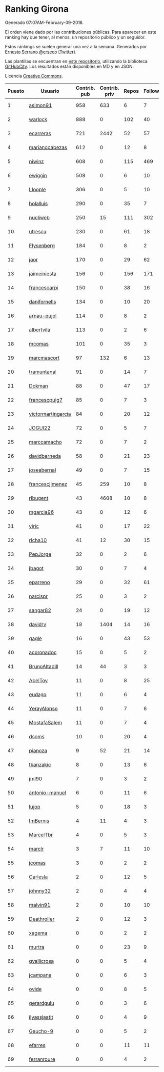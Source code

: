 # Ranking Girona

Generado 07:07AM-February-09-2018.

El orden viene dado por las contribuciones públicas. Para aparecer en este ránking hay que tener, al menos, un repositorio público y un seguidor.

Estos ránkings se suelen generar una vez a la semana. Generados por [Ernesto Serrano @erseco](https://github.com/erseco/) [(Twitter)](https://twitter.com/erseco).

Las plantillas se encuentran en [este repositorio](https://github.com/iblancasa/GH-Spanish-Ranking), utilizando la biblioteca [GitHubCity](https://github.com/iblancasa/GitHubCity). Los resultados están disponibles en MD y en JSON.

Licencia [Creative Commons](https://creativecommons.org/licenses/by/4.0/).

| Puesto   |  Usuario  | Contrib. pub | Contrib. priv |Repos| Followers | Desde |  Avatar  |
|----------|-----------|--------------|---------------|-----|-----------|-------|----------|
|1|[asimon91](https://github.com/asimon91)|958|633|6|7|2015-07-06|![asimon91](https://avatars3.githubusercontent.com/u/13195695)|
|2|[warlock](https://github.com/warlock)|888|0|102|40|2010-02-03|![warlock](https://avatars2.githubusercontent.com/u/194981)|
|3|[ecarreras](https://github.com/ecarreras)|721|2442|52|57|2010-06-02|![ecarreras](https://avatars3.githubusercontent.com/u/294235)|
|4|[marianocabezas](https://github.com/marianocabezas)|612|0|12|8|2016-05-10|![marianocabezas](https://avatars0.githubusercontent.com/u/19290459)|
|5|[niwinz](https://github.com/niwinz)|608|0|115|469|2011-06-11|![niwinz](https://avatars0.githubusercontent.com/u/843689)|
|6|[ewiggin](https://github.com/ewiggin)|508|0|6|10|2011-03-08|![ewiggin](https://avatars1.githubusercontent.com/u/657517)|
|7|[Lloople](https://github.com/Lloople)|306|0|5|10|2013-10-11|![Lloople](https://avatars2.githubusercontent.com/u/5665466)|
|8|[holalluis](https://github.com/holalluis)|290|0|35|7|2011-09-27|![holalluis](https://avatars1.githubusercontent.com/u/1082644)|
|9|[nucliweb](https://github.com/nucliweb)|250|15|111|302|2012-01-05|![nucliweb](https://avatars1.githubusercontent.com/u/1307927)|
|10|[utrescu](https://github.com/utrescu)|230|0|61|18|2012-07-20|![utrescu](https://avatars0.githubusercontent.com/u/2011002)|
|11|[Flysenberg](https://github.com/Flysenberg)|184|0|8|2|2017-09-22|![Flysenberg](https://avatars2.githubusercontent.com/u/32201366)|
|12|[jaor](https://github.com/jaor)|170|0|29|62|2009-05-04|![jaor](https://avatars3.githubusercontent.com/u/80719)|
|13|[jaimeiniesta](https://github.com/jaimeiniesta)|156|0|156|171|2008-03-09|![jaimeiniesta](https://avatars2.githubusercontent.com/u/2629)|
|14|[francescarpi](https://github.com/francescarpi)|150|0|38|16|2010-05-26|![francescarpi](https://avatars2.githubusercontent.com/u/287872)|
|15|[danifornells](https://github.com/danifornells)|134|0|10|20|2012-12-03|![danifornells](https://avatars3.githubusercontent.com/u/2950939)|
|16|[arnau-pujol](https://github.com/arnau-pujol)|114|0|8|2|2016-08-28|![arnau-pujol](https://avatars3.githubusercontent.com/u/21292745)|
|17|[albertvila](https://github.com/albertvila)|113|0|2|6|2011-03-24|![albertvila](https://avatars0.githubusercontent.com/u/688206)|
|18|[mcomas](https://github.com/mcomas)|101|0|35|3|2013-05-15|![mcomas](https://avatars3.githubusercontent.com/u/4439719)|
|19|[marcmascort](https://github.com/marcmascort)|97|132|6|13|2013-02-14|![marcmascort](https://avatars2.githubusercontent.com/u/3595718)|
|20|[tramuntanal](https://github.com/tramuntanal)|91|0|14|7|2010-02-08|![tramuntanal](https://avatars0.githubusercontent.com/u/199462)|
|21|[Dokman](https://github.com/Dokman)|88|0|47|17|2012-09-06|![Dokman](https://avatars1.githubusercontent.com/u/2290904)|
|22|[francescpuig7](https://github.com/francescpuig7)|85|0|7|3|2016-06-15|![francescpuig7](https://avatars3.githubusercontent.com/u/19941550)|
|23|[victormartingarcia](https://github.com/victormartingarcia)|84|0|20|12|2011-03-09|![victormartingarcia](https://avatars2.githubusercontent.com/u/659832)|
|24|[JOGUI22](https://github.com/JOGUI22)|72|0|5|7|2013-09-30|![JOGUI22](https://avatars0.githubusercontent.com/u/5580229)|
|25|[marccamacho](https://github.com/marccamacho)|72|0|7|2|2014-04-24|![marccamacho](https://avatars1.githubusercontent.com/u/7396184)|
|26|[davidberneda](https://github.com/davidberneda)|58|0|21|23|2012-04-12|![davidberneda](https://avatars0.githubusercontent.com/u/1636163)|
|27|[joseabernal](https://github.com/joseabernal)|49|0|7|15|2011-11-23|![joseabernal](https://avatars2.githubusercontent.com/u/1215598)|
|28|[francescjimenez](https://github.com/francescjimenez)|45|259|10|8|2012-05-30|![francescjimenez](https://avatars0.githubusercontent.com/u/1791741)|
|29|[ribugent](https://github.com/ribugent)|43|4608|10|8|2011-11-08|![ribugent](https://avatars1.githubusercontent.com/u/1180455)|
|30|[mgarcia96](https://github.com/mgarcia96)|43|0|12|6|2014-02-01|![mgarcia96](https://avatars1.githubusercontent.com/u/6561770)|
|31|[viric](https://github.com/viric)|41|0|17|22|2009-03-24|![viric](https://avatars1.githubusercontent.com/u/66664)|
|32|[richa10](https://github.com/richa10)|41|12|30|15|2014-12-06|![richa10](https://avatars3.githubusercontent.com/u/10096428)|
|33|[PepJorge](https://github.com/PepJorge)|32|0|2|6|2013-03-08|![PepJorge](https://avatars1.githubusercontent.com/u/3807514)|
|34|[jbagot](https://github.com/jbagot)|30|0|7|4|2015-03-28|![jbagot](https://avatars3.githubusercontent.com/u/11691527)|
|35|[eparreno](https://github.com/eparreno)|29|0|32|61|2008-03-13|![eparreno](https://avatars1.githubusercontent.com/u/3028)|
|36|[narcispr](https://github.com/narcispr)|25|0|3|2|2011-05-19|![narcispr](https://avatars3.githubusercontent.com/u/798275)|
|37|[sangar82](https://github.com/sangar82)|24|0|19|12|2010-12-15|![sangar82](https://avatars1.githubusercontent.com/u/524030)|
|38|[davidrv](https://github.com/davidrv)|18|1404|14|16|2009-03-09|![davidrv](https://avatars2.githubusercontent.com/u/61644)|
|39|[gagle](https://github.com/gagle)|16|0|43|53|2012-02-17|![gagle](https://avatars0.githubusercontent.com/u/1446052)|
|40|[acoronadoc](https://github.com/acoronadoc)|15|0|5|2|2011-06-01|![acoronadoc](https://avatars2.githubusercontent.com/u/822481)|
|41|[BrunoAltadill](https://github.com/BrunoAltadill)|14|44|3|3|2015-12-29|![BrunoAltadill](https://avatars3.githubusercontent.com/u/16470099)|
|42|[AbelToy](https://github.com/AbelToy)|11|0|8|25|2009-10-31|![AbelToy](https://avatars2.githubusercontent.com/u/147130)|
|43|[eudago](https://github.com/eudago)|11|0|6|4|2011-05-25|![eudago](https://avatars2.githubusercontent.com/u/809916)|
|44|[YerayAlonso](https://github.com/YerayAlonso)|11|0|7|6|2012-05-29|![YerayAlonso](https://avatars2.githubusercontent.com/u/1788228)|
|45|[MostafaSalem](https://github.com/MostafaSalem)|11|0|7|4|2016-05-03|![MostafaSalem](https://avatars1.githubusercontent.com/u/19169958)|
|46|[dsoms](https://github.com/dsoms)|10|0|20|4|2011-07-13|![dsoms](https://avatars3.githubusercontent.com/u/912243)|
|47|[pianoza](https://github.com/pianoza)|9|52|21|14|2013-02-28|![pianoza](https://avatars3.githubusercontent.com/u/3731130)|
|48|[tkanzakic](https://github.com/tkanzakic)|8|0|13|6|2011-06-29|![tkanzakic](https://avatars0.githubusercontent.com/u/884028)|
|49|[jml90](https://github.com/jml90)|7|0|3|2|2016-03-18|![jml90](https://avatars2.githubusercontent.com/u/17928538)|
|50|[antonio-manuel](https://github.com/antonio-manuel)|6|0|11|6|2015-04-09|![antonio-manuel](https://avatars0.githubusercontent.com/u/11867984)|
|51|[lujop](https://github.com/lujop)|5|0|18|3|2011-07-16|![lujop](https://avatars1.githubusercontent.com/u/920260)|
|52|[ImBernis](https://github.com/ImBernis)|4|11|4|3|2016-05-28|![ImBernis](https://avatars3.githubusercontent.com/u/19626829)|
|53|[MarcelTbr](https://github.com/MarcelTbr)|4|0|5|3|2016-11-18|![MarcelTbr](https://avatars3.githubusercontent.com/u/23552041)|
|54|[marclr](https://github.com/marclr)|3|7|11|10|2013-02-04|![marclr](https://avatars0.githubusercontent.com/u/3474291)|
|55|[jcomas](https://github.com/jcomas)|3|0|2|2|2013-12-30|![jcomas](https://avatars3.githubusercontent.com/u/6289333)|
|56|[Carlesla](https://github.com/Carlesla)|2|0|12|5|2012-06-18|![Carlesla](https://avatars0.githubusercontent.com/u/1863714)|
|57|[johnny32](https://github.com/johnny32)|2|0|4|4|2013-03-20|![johnny32](https://avatars2.githubusercontent.com/u/3924718)|
|58|[malvin91](https://github.com/malvin91)|2|0|10|10|2014-02-27|![malvin91](https://avatars2.githubusercontent.com/u/6801363)|
|59|[Deathroller](https://github.com/Deathroller)|2|0|12|3|2014-06-18|![Deathroller](https://avatars3.githubusercontent.com/u/7921596)|
|60|[xagema](https://github.com/xagema)|0|0|2|2|2012-05-23|![xagema](https://avatars2.githubusercontent.com/u/1770166)|
|61|[murtra](https://github.com/murtra)|0|0|23|9|2012-06-05|![murtra](https://avatars3.githubusercontent.com/u/1818725)|
|62|[gvallicrosa](https://github.com/gvallicrosa)|0|0|5|4|2012-09-13|![gvallicrosa](https://avatars0.githubusercontent.com/u/2340232)|
|63|[jcampana](https://github.com/jcampana)|0|0|6|3|2012-07-16|![jcampana](https://avatars3.githubusercontent.com/u/1982571)|
|64|[ovide](https://github.com/ovide)|0|0|8|5|2013-02-01|![ovide](https://avatars3.githubusercontent.com/u/3451025)|
|65|[gerardguiu](https://github.com/gerardguiu)|0|0|3|6|2013-10-14|![gerardguiu](https://avatars2.githubusercontent.com/u/5679102)|
|66|[ilyassjaatit](https://github.com/ilyassjaatit)|0|0|4|9|2013-12-06|![ilyassjaatit](https://avatars0.githubusercontent.com/u/6122534)|
|67|[Gaucho-9](https://github.com/Gaucho-9)|0|0|5|2|2014-01-27|![Gaucho-9](https://avatars3.githubusercontent.com/u/6517150)|
|68|[efarres](https://github.com/efarres)|0|0|11|11|2014-03-04|![efarres](https://avatars0.githubusercontent.com/u/6848360)|
|69|[ferranroure](https://github.com/ferranroure)|0|0|4|2|2015-09-28|![ferranroure](https://avatars0.githubusercontent.com/u/14871012)|
